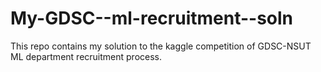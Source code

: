 # My-GDSC--ml-recruitment--soln

This repo contains my solution to the kaggle competition of GDSC-NSUT ML department recruitment process.
